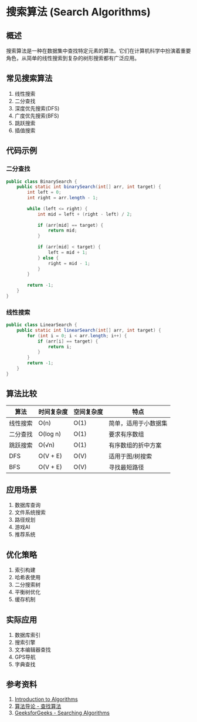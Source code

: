 # 搜索算法 (Search Algorithms)

## 概述
搜索算法是一种在数据集中查找特定元素的算法。它们在计算机科学中扮演着重要角色，从简单的线性搜索到复杂的树形搜索都有广泛应用。

## 常见搜索算法
1. 线性搜索
2. 二分查找
3. 深度优先搜索(DFS)
4. 广度优先搜索(BFS)
5. 跳跃搜索
6. 插值搜索

## 代码示例
### 二分查找
```java
public class BinarySearch {
    public static int binarySearch(int[] arr, int target) {
        int left = 0;
        int right = arr.length - 1;
        
        while (left <= right) {
            int mid = left + (right - left) / 2;
            
            if (arr[mid] == target) {
                return mid;
            }
            
            if (arr[mid] < target) {
                left = mid + 1;
            } else {
                right = mid - 1;
            }
        }
        
        return -1;
    }
}
```

### 线性搜索
```java
public class LinearSearch {
    public static int linearSearch(int[] arr, int target) {
        for (int i = 0; i < arr.length; i++) {
            if (arr[i] == target) {
                return i;
            }
        }
        return -1;
    }
}
```

## 算法比较
| 算法 | 时间复杂度 | 空间复杂度 | 特点 |
|------|------------|------------|------|
| 线性搜索 | O(n) | O(1) | 简单，适用于小数据集 |
| 二分查找 | O(log n) | O(1) | 要求有序数组 |
| 跳跃搜索 | O(√n) | O(1) | 有序数组的折中方案 |
| DFS | O(V + E) | O(V) | 适用于图/树搜索 |
| BFS | O(V + E) | O(V) | 寻找最短路径 |

## 应用场景
1. 数据库查询
2. 文件系统搜索
3. 路径规划
4. 游戏AI
5. 推荐系统

## 优化策略
1. 索引构建
2. 哈希表使用
3. 二分搜索树
4. 平衡树优化
5. 缓存机制

## 实际应用
1. 数据库索引
2. 搜索引擎
3. 文本编辑器查找
4. GPS导航
5. 字典查找

## 参考资料
1. [Introduction to Algorithms](https://mitpress.mit.edu/books/introduction-algorithms-fourth-edition)
2. [算法导论 - 查找算法](https://www.bookstack.cn/read/algorithm-4th/spilt.2.algorithm-c3.md)
3. [GeeksforGeeks - Searching Algorithms](https://www.geeksforgeeks.org/searching-algorithms/)